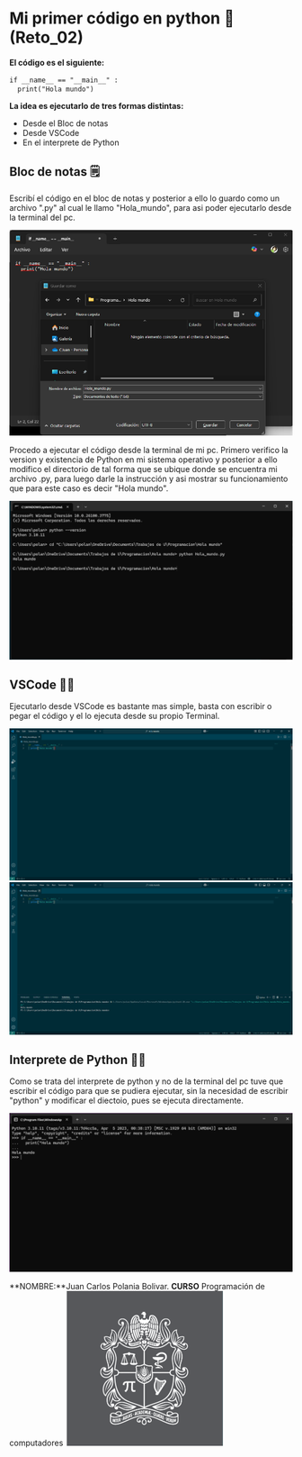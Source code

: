 # Mi primer código en python 🤠(Reto_02)
**El código es el siguiente:**
~~~
if __name__ == "__main__" :
  print("Hola mundo")
~~~
**La idea es ejecutarlo de tres formas distintas:**
- Desde el Bloc de notas
- Desde VSCode
- En el interprete de Python

## Bloc de notas 🗒️

Escribí el código en el bloc de notas y posterior a ello lo guardo como un archivo ".py" al cual le llamo "Hola_mundo", para asi poder ejecutarlo desde la terminal del pc.

![Bloc 1](Caps/cap%20bloc%202.png)

Procedo a ejecutar el código desde la terminal de mi pc.
Primero verifico la version y existencia de Python en mi sistema operativo y posterior a ello modifico el directorio de tal forma que se ubique donde se encuentra mi archivo .py, para luego darle la instrucción y asi mostrar su funcionamiento que para este caso es decir "Hola mundo".

![Bloc 2](Caps/cap%20bloc%203.png)


## VSCode 🔵📝
Ejecutarlo desde VSCode es bastante mas simple, basta con escribir o pegar el código y el lo ejecuta desde su propio Terminal.

![VScode 1](Caps/cap%20vs.png)
![VScode 2](Caps/cap%20vs%202.png)

## Interprete de Python 🧑‍💻
Como se trata del interprete de python y no de la terminal del pc tuve que escribir el código para que se pudiera ejecutar, sin la necesidad de escribir "python" y modificar el diectoio, pues se ejecuta directamente.

![Int de python](Caps/cap%20py.png)

**NOMBRE:**Juan Carlos Polania Bolivar.
**CURSO** Programación de computadores
![Escudo UNAL](Caps/Escudo.png)

